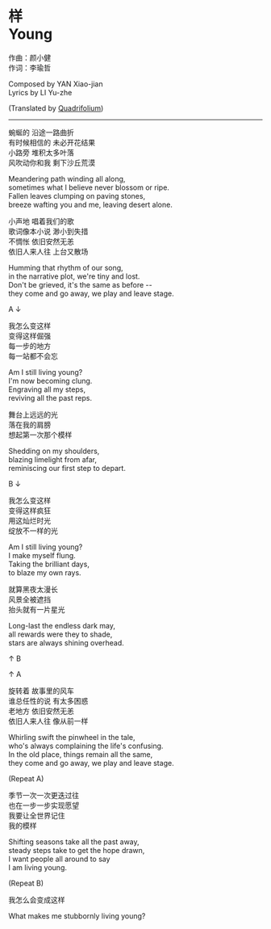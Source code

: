 # 样<br />Young

作曲：颜小健  
作词：李瑜哲

Composed by YAN Xiao-jian  
Lyrics by LI Yu-zhe

(Translated by [Quadrifolium](http://weibo.com/u/5182556773/))

---

蜿蜒的 沿途一路曲折  
有时候相信的 未必开花结果  
小路旁 堆积太多叶落  
风吹动你和我 剩下沙丘荒漠

Meandering path winding all along,  
sometimes what I believe never blossom or ripe.  
Fallen leaves clumping on paving stones,  
breeze wafting you and me, leaving desert alone.

小声地 唱着我们的歌  
歌词像本小说 渺小到失措  
不惆怅 依旧安然无恙  
依旧人来人往 上台又散场

Humming that rhythm of our song,  
in the narrative plot, we're tiny and lost.  
Don't be grieved, it's the same as before --  
they come and go away, we play and leave stage.

A ↓

我怎么变这样  
变得这样倔强  
每一步的地方  
每一站都不会忘

Am I still living young?  
I'm now becoming clung.  
Engraving all my steps,  
reviving all the past reps.

舞台上远远的光  
落在我的肩膀  
想起第一次那个模样

Shedding on my shoulders,  
blazing limelight from afar,  
reminiscing our first step to depart.

B ↓

我怎么变这样  
变得这样疯狂  
用这灿烂时光  
绽放不一样的光

Am I still living young?  
I make myself flung.  
Taking the brilliant days,  
to blaze my own rays.

就算黑夜太漫长  
风景全被遮挡  
抬头就有一片星光

Long-last the endless dark may,  
all rewards were they to shade,  
stars are always shining overhead.

↑ B

↑ A

旋转着 故事里的风车  
谁总任性的说 有太多困惑  
老地方 依旧安然无恙  
依旧人来人往 像从前一样

Whirling swift the pinwheel in the tale,  
who's always complaining the life's confusing.  
In the old place, things remain all the same,  
they come and go away, we play and leave stage.

(Repeat A)

季节一次一次更迭过往  
也在一步一步实现愿望  
我要让全世界记住  
我的模样

Shifting seasons take all the past away,  
steady steps take to get the hope drawn,  
I want people all around to say  
I am living young.

(Repeat B)

我怎么会变成这样

What makes me stubbornly living young?
